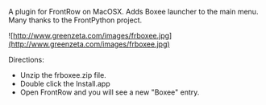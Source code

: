 A plugin for FrontRow on MacOSX. Adds Boxee launcher to the main menu. Many thanks to the FrontPython project.

![http://www.greenzeta.com/images/frboxee.jpg](http://www.greenzeta.com/images/frboxee.jpg)

Directions:

  * Unzip the frboxee.zip file.
  * Double click the Install.app
  * Open FrontRow and you will see a new "Boxee" entry.